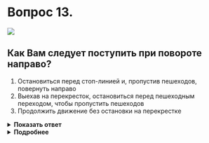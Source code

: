 # Вопрос 13.

![](https://s.drom.ru/i24228/pdd/tickets/2016/1543885029.jpg)

## Как Вам следует поступить при повороте направо?

1. Остановиться перед стоп-линией и, пропустив пешеходов, повернуть направо
2. Выехав на перекресток, остановиться перед пешеходным переходом, чтобы пропустить пешеходов
3. Продолжить движение без остановки на перекрестке

<details>
<summary><b>Показать ответ</b></summary>
Правильный ответ: 2
</details>
<details>
<summary><b>Подробнее</b></summary>
При повороте направо, налево на любом перекрёстке (регулируемом, нерегулируемом) водитель обязан уступить дорогу пешеходам, переходящим проезжую часть дороги, на которую он поворачивает.
(Пункты 6.2, 13.1 ПДД)
</details>